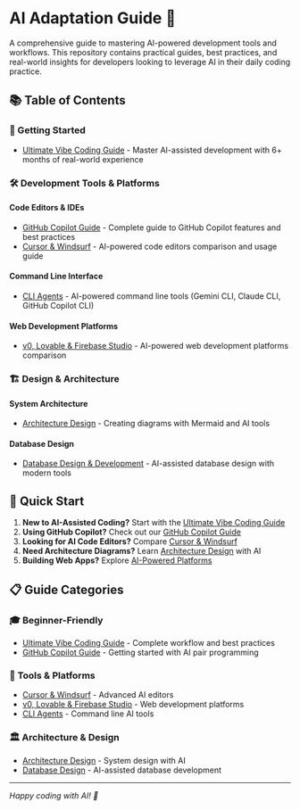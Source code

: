 # AI Adaptation Guide 🤖

A comprehensive guide to mastering AI-powered development tools and workflows. This repository contains practical guides, best practices, and real-world insights for developers looking to leverage AI in their daily coding practice.

## 📚 Table of Contents

### 🎯 Getting Started
- [Ultimate Vibe Coding Guide](./ultimate-vibe-coding-guide.md) - Master AI-assisted development with 6+ months of real-world experience

### 🛠️ Development Tools & Platforms

#### Code Editors & IDEs
- [GitHub Copilot Guide](./copilot.md) - Complete guide to GitHub Copilot features and best practices
- [Cursor & Windsurf](./cursor_and_windsurf.md) - AI-powered code editors comparison and usage guide

#### Command Line Interface
- [CLI Agents](./cli_agent.md) - AI-powered command line tools (Gemini CLI, Claude CLI, GitHub Copilot CLI)

#### Web Development Platforms
- [v0, Lovable & Firebase Studio](./v0_lovable_firebase_studio.md) - AI-powered web development platforms comparison

### 🏗️ Design & Architecture

#### System Architecture
- [Architecture Design](./architecture.md) - Creating diagrams with Mermaid and AI tools

#### Database Design
- [Database Design & Development](./database_design.md) - AI-assisted database design with modern tools

## 🚀 Quick Start

1. **New to AI-Assisted Coding?** Start with the [Ultimate Vibe Coding Guide](./ultimate-vibe-coding-guide.md)
2. **Using GitHub Copilot?** Check out our [GitHub Copilot Guide](./copilot.md)
3. **Looking for AI Code Editors?** Compare [Cursor & Windsurf](./cursor_and_windsurf.md)
4. **Need Architecture Diagrams?** Learn [Architecture Design](./architecture.md) with AI
5. **Building Web Apps?** Explore [AI-Powered Platforms](./v0_lovable_firebase_studio.md)

## 📋 Guide Categories

### 🎓 **Beginner-Friendly**
- [Ultimate Vibe Coding Guide](./ultimate-vibe-coding-guide.md) - Complete workflow and best practices
- [GitHub Copilot Guide](./copilot.md) - Getting started with AI pair programming

### 🔧 **Tools & Platforms**
- [Cursor & Windsurf](./cursor_and_windsurf.md) - Advanced AI editors
- [v0, Lovable & Firebase Studio](./v0_lovable_firebase_studio.md) - Web development platforms
- [CLI Agents](./cli_agent.md) - Command line AI tools

### 🏛️ **Architecture & Design**
- [Architecture Design](./architecture.md) - System design with AI
- [Database Design](./database_design.md) - AI-assisted database development

---

*Happy coding with AI! 🚀*
